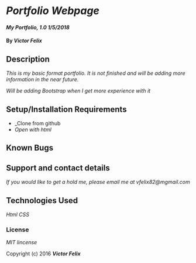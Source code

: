 # _Portfolio Webpage_

#### _My Portfolio, 1.0 1/5/2018_

#### By _**Victor Felix**_

## Description

_This is my basic format portfolio. It is not finished and will be adding
more information in the near future._

_Will be adding Bootstrap when I get more experience with it_

## Setup/Installation Requirements

* _Clone from github
* _Open with html_

## Known Bugs

## Support and contact details

_If you would like to get a hold me, please email me at vfelix82@mgmail.com_

## Technologies Used

_Html_
_CSS_

### License

_MIT lincense_

Copyright (c) 2016 **_Victor Felix_**
